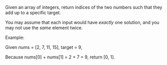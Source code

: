 Given an array of integers, return indices of the two numbers such that they add up to a specific target.

You may assume that each input would have *exactly* one solution, and you may not use the *same* element twice.

Example:

Given nums = [2, 7, 11, 15], target = 9,

Because nums[0] + nums[1] = 2 + 7 = 9,
return [0, 1].
